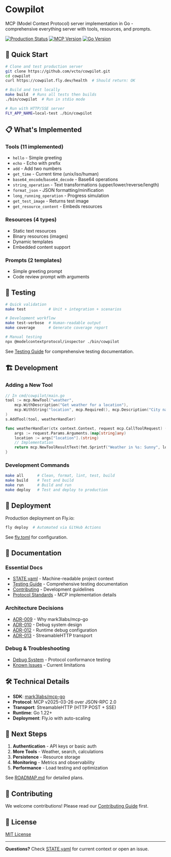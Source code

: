 # Cowpilot

MCP (Model Context Protocol) server implementation in Go - comprehensive everything server with tools, resources, and prompts.

[![Production Status](https://img.shields.io/badge/status-operational-green)](https://cowpilot.fly.dev/health)
[![MCP Version](https://img.shields.io/badge/MCP-v2025--03--26-blue)](docs/protocol-standards.md)
[![Go Version](https://img.shields.io/badge/Go-1.22+-00ADD8)](go.mod)

## 🚀 Quick Start

```bash
# Clone and test production server
git clone https://github.com/vcto/cowpilot.git
cd cowpilot
curl https://cowpilot.fly.dev/health  # Should return: OK

# Build and test locally
make build  # Runs all tests then builds
./bin/cowpilot  # Run in stdio mode

# Run with HTTP/SSE server
FLY_APP_NAME=local-test ./bin/cowpilot
```

## 📋 What's Implemented

### Tools (11 implemented)
- `hello` - Simple greeting
- `echo` - Echo with prefix
- `add` - Add two numbers
- `get_time` - Current time (unix/iso/human)
- `base64_encode`/`base64_decode` - Base64 operations
- `string_operation` - Text transformations (upper/lower/reverse/length)
- `format_json` - JSON formatting/minification
- `long_running_operation` - Progress simulation
- `get_test_image` - Returns test image
- `get_resource_content` - Embeds resources

### Resources (4 types)
- Static text resources
- Binary resources (images)
- Dynamic templates
- Embedded content support

### Prompts (2 templates)
- Simple greeting prompt
- Code review prompt with arguments

## 🧪 Testing

```bash
# Quick validation
make test          # Unit + integration + scenarios

# Development workflow
make test-verbose  # Human-readable output
make coverage      # Generate coverage report

# Manual testing
npx @modelcontextprotocol/inspector ./bin/cowpilot
```

See [Testing Guide](docs/testing-guide.md) for comprehensive testing documentation.

## 🏗️ Development

### Adding a New Tool

```go
// In cmd/cowpilot/main.go
tool := mcp.NewTool("weather",
    mcp.WithDescription("Get weather for a location"),
    mcp.WithString("location", mcp.Required(), mcp.Description("City name")),
)
s.AddTool(tool, weatherHandler)

func weatherHandler(ctx context.Context, request mcp.CallToolRequest) (*mcp.CallToolResult, error) {
    args := request.Params.Arguments.(map[string]any)
    location := args["location"].(string)
    // Implementation
    return mcp.NewToolResultText(fmt.Sprintf("Weather in %s: Sunny", location)), nil
}
```

### Development Commands

```bash
make all      # Clean, format, lint, test, build
make build    # Test and build
make run      # Build and run
make deploy   # Test and deploy to production
```

## 🚢 Deployment

Production deployment on Fly.io:

```bash
fly deploy  # Automated via GitHub Actions
```

See [fly.toml](fly.toml) for configuration.

## 📖 Documentation

### Essential Docs
- [STATE.yaml](docs/STATE.yaml) - Machine-readable project context
- [Testing Guide](docs/testing-guide.md) - Comprehensive testing documentation
- [Contributing](docs/contributing.md) - Development guidelines
- [Protocol Standards](docs/protocol-standards.md) - MCP implementation details

### Architecture Decisions
- [ADR-009](docs/adr/009-mcp-sdk-selection.md) - Why mark3labs/mcp-go
- [ADR-010](docs/adr/010-mcp-debug-system-architecture.md) - Debug system design
- [ADR-012](docs/adr/012-runtime-debug-configuration.md) - Runtime debug configuration
- [ADR-013](docs/adr/013-mcp-transport-selection.md) - StreamableHTTP transport

### Debug & Troubleshooting
- [Debug System](docs/debug/mcp-conformance-plan.md) - Protocol conformance testing
- [Known Issues](docs/KNOWN-ISSUES.md) - Current limitations

## 🛠️ Technical Details

- **SDK**: [mark3labs/mcp-go](https://github.com/mark3labs/mcp-go)
- **Protocol**: MCP v2025-03-26 over JSON-RPC 2.0
- **Transport**: StreamableHTTP (HTTP POST + SSE)
- **Runtime**: Go 1.22+
- **Deployment**: Fly.io with auto-scaling

## 🔮 Next Steps

1. **Authentication** - API keys or basic auth
2. **More Tools** - Weather, search, calculations
3. **Persistence** - Resource storage
4. **Monitoring** - Metrics and observability
5. **Performance** - Load testing and optimization

See [ROADMAP.md](docs/ROADMAP.md) for detailed plans.

## 🤝 Contributing

We welcome contributions! Please read our [Contributing Guide](docs/contributing.md) first.

## 📄 License

[MIT License](LICENSE)

---

**Questions?** Check [STATE.yaml](docs/STATE.yaml) for current context or open an issue.
